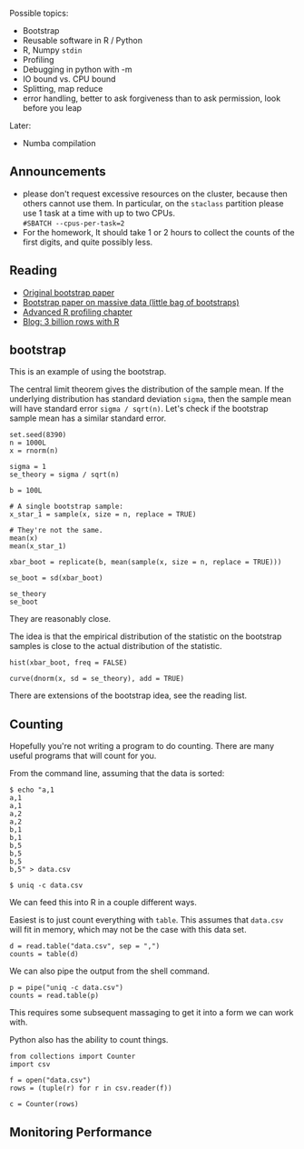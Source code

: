Possible topics:

- Bootstrap
- Reusable software in R / Python
- R, Numpy `stdin`
- Profiling
- Debugging in python with -m
- IO bound vs. CPU bound
- Splitting, map reduce
- error handling, better to ask forgiveness than to ask permission, look before you leap

Later:

- Numba compilation

## Announcements

- please don't request excessive resources on the cluster, because then others cannot use them.
  In particular, on the `staclass` partition please use 1 task at a time with up to two CPUs.  
  `#SBATCH --cpus-per-task=2`
- For the homework, It should take 1 or 2 hours to collect the counts of the first digits, and quite possibly less.


## Reading

- [Original bootstrap paper](https://link.springer.com/chapter/10.1007/978-1-4612-4380-9_41)
- [Bootstrap paper on massive data (little bag of bootstraps)](https://arxiv.org/abs/1112.5016)
- [Advanced R profiling chapter](http://adv-r.had.co.nz/Profiling.html)
- [Blog: 3 billion rows with R](http://clarkfitzg.github.io/2017/10/31/3-billion-rows-with-R/)


## bootstrap

This is an example of using the bootstrap.

The central limit theorem gives the distribution of the sample mean.
If the underlying distribution has standard deviation `sigma`, then the sample mean will have standard error `sigma / sqrt(n)`.
Let's check if the bootstrap sample mean has a similar standard error.

```{r}
set.seed(8390)
n = 1000L
x = rnorm(n)

sigma = 1
se_theory = sigma / sqrt(n)

b = 100L

# A single bootstrap sample:
x_star_1 = sample(x, size = n, replace = TRUE)

# They're not the same.
mean(x)
mean(x_star_1)

xbar_boot = replicate(b, mean(sample(x, size = n, replace = TRUE)))

se_boot = sd(xbar_boot)

se_theory
se_boot
```

They are reasonably close.

The idea is that the empirical distribution of the statistic on the bootstrap samples is close to the actual distribution of the statistic.

```{r}
hist(xbar_boot, freq = FALSE)

curve(dnorm(x, sd = se_theory), add = TRUE)
```

There are extensions of the bootstrap idea, see the reading list.


## Counting

Hopefully you're not writing a program to do counting.
There are many useful programs that will count for you.

From the command line, assuming that the data is sorted:

```{bash}
$ echo "a,1
a,1
a,1
a,2
a,2
b,1
b,1
b,5
b,5
b,5
b,5" > data.csv

$ uniq -c data.csv
```

We can feed this into R in a couple different ways.

Easiest is to just count everything with `table`.
This assumes that `data.csv` will fit in memory, which may not be the case with this data set.

```{r}
d = read.table("data.csv", sep = ",")
counts = table(d)
```

We can also pipe the output from the shell command.

```{r}
p = pipe("uniq -c data.csv")
counts = read.table(p)
```

This requires some subsequent massaging to get it into a form we can work with.

Python also has the ability to count things.

```{python}
from collections import Counter
import csv

f = open("data.csv")
rows = (tuple(r) for r in csv.reader(f))

c = Counter(rows)
```


## Monitoring Performance

